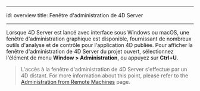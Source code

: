 - - -
id: overview title: Fenêtre d'administration de 4D Server
- - -

Lorsque 4D Server est lancé avec interface sous Windows ou macOS, une fenêtre d'administration graphique est disponible, fournissant de nombreux outils d'analyse et de contrôle pour l'application 4D publiée. Pour afficher la fenêtre d'administration de 4D Server du projet ouvert, sélectionnez l'élément de menu **Window > Administration**, ou appuyez sur **Ctrl+U**.

> L'accès à la fenêtre d'administration de 4D Server s'effectue par un 4D distant. For more information about this point, please refer to the [Administration from Remote Machines](remote-admin.md) page.
